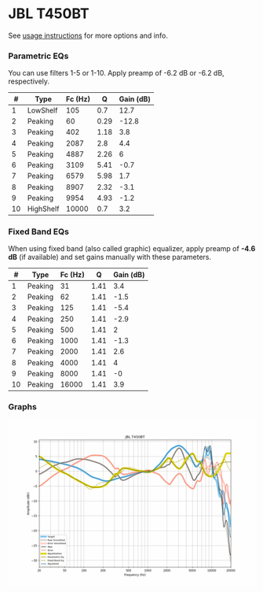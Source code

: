 # JBL T450BT
See [usage instructions](https://github.com/jaakkopasanen/AutoEq#usage) for more options and info.

### Parametric EQs
You can use filters 1-5 or 1-10. Apply preamp of -6.2 dB or -6.2 dB, respectively.

|   # | Type      |   Fc (Hz) |    Q |   Gain (dB) |
|-----|-----------|-----------|------|-------------|
|   1 | LowShelf  |       105 | 0.7  |        12.7 |
|   2 | Peaking   |        60 | 0.29 |       -12.8 |
|   3 | Peaking   |       402 | 1.18 |         3.8 |
|   4 | Peaking   |      2087 | 2.8  |         4.4 |
|   5 | Peaking   |      4887 | 2.26 |         6   |
|   6 | Peaking   |      3109 | 5.41 |        -0.7 |
|   7 | Peaking   |      6579 | 5.98 |         1.7 |
|   8 | Peaking   |      8907 | 2.32 |        -3.1 |
|   9 | Peaking   |      9954 | 4.93 |        -1.2 |
|  10 | HighShelf |     10000 | 0.7  |         3.2 |

### Fixed Band EQs
When using fixed band (also called graphic) equalizer, apply preamp of **-4.6 dB** (if available) and set gains manually with these parameters.

|   # | Type    |   Fc (Hz) |    Q |   Gain (dB) |
|-----|---------|-----------|------|-------------|
|   1 | Peaking |        31 | 1.41 |         3.4 |
|   2 | Peaking |        62 | 1.41 |        -1.5 |
|   3 | Peaking |       125 | 1.41 |        -5.4 |
|   4 | Peaking |       250 | 1.41 |        -2.9 |
|   5 | Peaking |       500 | 1.41 |         2   |
|   6 | Peaking |      1000 | 1.41 |        -1.3 |
|   7 | Peaking |      2000 | 1.41 |         2.6 |
|   8 | Peaking |      4000 | 1.41 |         4   |
|   9 | Peaking |      8000 | 1.41 |        -0   |
|  10 | Peaking |     16000 | 1.41 |         3.9 |

### Graphs
![](./JBL%20T450BT.png)
